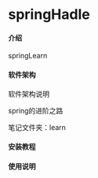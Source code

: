 # springHadle

#### 介绍
springLearn

#### 软件架构
软件架构说明


spring的进阶之路

笔记文件夹：learn

#### 安装教程


#### 使用说明


